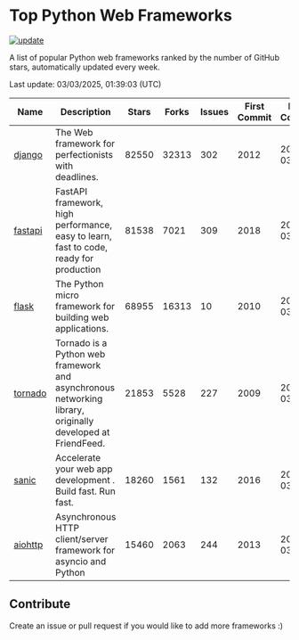 # Top Python Web Frameworks

[![update](https://github.com/sunnysid3up/python-web-frameworks/actions/workflows/update.yml/badge.svg)](https://github.com/sunnysid3up/python-web-frameworks/actions/workflows/update.yml)

A list of popular Python web frameworks ranked by the number of GitHub stars, automatically updated every week.

Last update: 03/03/2025, 01:39:03 (UTC)

| Name          | Description          | Stars                     | Forks          | Issues               | First Commit        | Last Commit         |
|---------------|----------------------|---------------------------|----------------|----------------------|---------------------|---------------------|
| [django](https://github.com/django/django) | The Web framework for perfectionists with deadlines. | 82550 | 32313 | 302 | 2012 | 2025-03-02 |
| [fastapi](https://github.com/fastapi/fastapi) | FastAPI framework, high performance, easy to learn, fast to code, ready for production | 81538 | 7021 | 309 | 2018 | 2025-03-03 |
| [flask](https://github.com/pallets/flask) | The Python micro framework for building web applications. | 68955 | 16313 | 10 | 2010 | 2025-03-03 |
| [tornado](https://github.com/tornadoweb/tornado) | Tornado is a Python web framework and asynchronous networking library, originally developed at FriendFeed. | 21853 | 5528 | 227 | 2009 | 2025-03-02 |
| [sanic](https://github.com/sanic-org/sanic) |  Accelerate your web app development . Build fast. Run fast. | 18260 | 1561 | 132 | 2016 | 2025-03-02 |
| [aiohttp](https://github.com/aio-libs/aiohttp) | Asynchronous HTTP client/server framework for asyncio and Python | 15460 | 2063 | 244 | 2013 | 2025-03-02 |

## Contribute 

Create an issue or pull request if you would like to add more frameworks :)